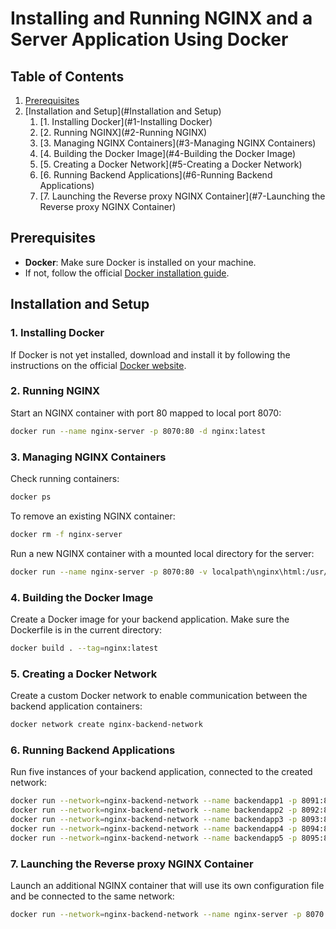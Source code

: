 # Installing and Running NGINX and a Server Application Using Docker

## Table of Contents

1. [Prerequisites](#Prerequisites)
2. [Installation and Setup](#Installation and Setup)
    1. [1. Installing Docker](#1-Installing Docker)
    2. [2. Running NGINX](#2-Running NGINX)
    3. [3. Managing NGINX Containers](#3-Managing NGINX Containers)
    4. [4. Building the Docker Image](#4-Building the Docker Image)
    5. [5. Creating a Docker Network](#5-Creating a Docker Network)
    6. [6. Running Backend Applications](#6-Running Backend Applications)
    7. [7. Launching the Reverse proxy NGINX Container](#7-Launching the Reverse proxy NGINX Container)

## Prerequisites

- **Docker**: Make sure Docker is installed on your machine. 
- If not, follow the official [Docker installation guide](https://docs.docker.com/get-docker/).

## Installation and Setup

### 1. Installing Docker

If Docker is not yet installed, download and install it by 
following the instructions on the official [Docker website](https://docs.docker.com/get-docker/).

### 2. Running NGINX

Start an NGINX container with port 80 mapped to local port 8070:

```bash
docker run --name nginx-server -p 8070:80 -d nginx:latest
```

### 3. Managing NGINX Containers

Check running containers:

```bash
docker ps
```

To remove an existing NGINX container:

```bash
docker rm -f nginx-server
```

Run a new NGINX container with a mounted local directory for the server:

```bash
docker run --name nginx-server -p 8070:80 -v localpath\nginx\html:/usr/share/nginx/html -d nginx
```

### 4. Building the Docker Image

Create a Docker image for your backend application. Make sure the Dockerfile is in the current directory:

```bash
docker build . --tag=nginx:latest
```

### 5. Creating a Docker Network

Create a custom Docker network to enable communication between the backend application containers:

```bash
docker network create nginx-backend-network
```

### 6. Running Backend Applications

Run five instances of your backend application, connected to the created network:

```bash
docker run --network=nginx-backend-network --name backendapp1 -p 8091:8090 --hostname=backendapp1 -d nginx
docker run --network=nginx-backend-network --name backendapp2 -p 8092:8090 --hostname=backendapp2 -d nginx
docker run --network=nginx-backend-network --name backendapp3 -p 8093:8090 --hostname=backendapp3 -d nginx
docker run --network=nginx-backend-network --name backendapp4 -p 8094:8090 --hostname=backendapp4 -d nginx
docker run --network=nginx-backend-network --name backendapp5 -p 8095:8090 --hostname=backendapp5 -d nginx
```

### 7. Launching the Reverse proxy NGINX Container

Launch an additional NGINX container that will use its own configuration file and be connected to the same network:

```bash
docker run --network=nginx-backend-network --name nginx-server -p 8070:8080 -v localpath/nginx.conf:/etc/nginx/nginx.conf -d nginx
```
